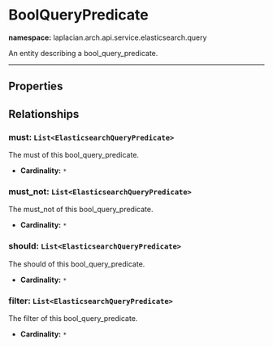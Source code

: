 

# **BoolQueryPredicate**
**namespace:** laplacian.arch.api.service.elasticsearch.query

An entity describing a bool_query_predicate.



---

## Properties

## Relationships

### must: `List<ElasticsearchQueryPredicate>`
The must of this bool_query_predicate.
- **Cardinality:** `*`

### must_not: `List<ElasticsearchQueryPredicate>`
The must_not of this bool_query_predicate.
- **Cardinality:** `*`

### should: `List<ElasticsearchQueryPredicate>`
The should of this bool_query_predicate.
- **Cardinality:** `*`

### filter: `List<ElasticsearchQueryPredicate>`
The filter of this bool_query_predicate.
- **Cardinality:** `*`
